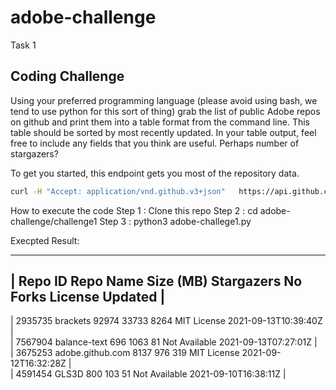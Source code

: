 # adobe-challenge

Task 1 

## Coding Challenge
 
Using your preferred programming language (please avoid using bash, we tend to use python for this sort of thing) grab the list of public Adobe repos on github and print them into a table format from the command line. This table should be sorted by most recently updated. In your table output, feel free to include any fields that you think are useful. Perhaps number of stargazers? 
 
To get you started, this endpoint gets you most of the repository data.
 
```bash
curl -H "Accept: application/vnd.github.v3+json"   https://api.github.com/orgs/adobe/repos
```

How to execute the code 
Step 1 : Clone this repo
Step 2 : cd adobe-challenge/challenge1
Step 3 : python3 adobe-challege1.py

Execpted Result: 

-------------------------------------------------------------------------------------------------------------------------------------------------------------------
| Repo ID            Repo Name                         Size (MB)            Stargazers        No Forks          License                 Updated                   |                      
-------------------------------------------------------------------------------------------------------------------------------------------------------------------
| 2935735            brackets                          92974                33733             8264              MIT License             2021-09-13T10:39:40Z      |              
| 7567904            balance-text                      696                  1063              81                Not Available           2021-09-13T07:27:01Z      |              
| 3675253            adobe.github.com                  8137                 976               319               MIT License             2021-09-12T16:32:28Z      |              
| 4591454            GLS3D                             800                  103               51                Not Available           2021-09-10T16:38:11Z      |              
 


